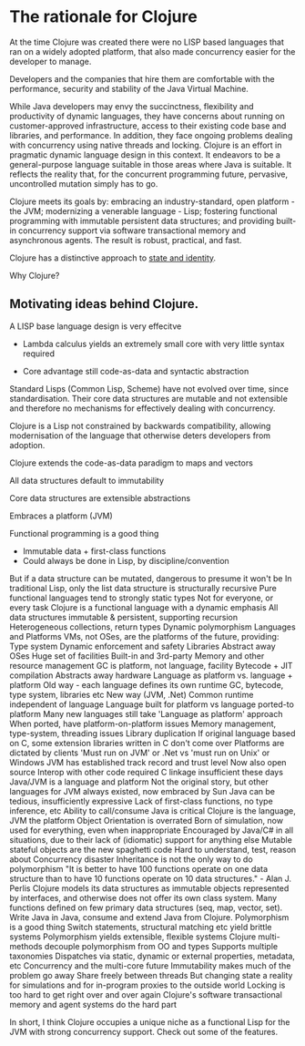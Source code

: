 # The rationale for Clojure

  At the time Clojure was created there were no LISP based languages that ran on a widely adopted platform, that also made concurrency easier for the developer to manage.

  Developers and the companies that hire them are comfortable with the performance, security and stability of the Java Virtual Machine.

  While Java developers may envy the succinctness, flexibility and productivity of dynamic languages, they have concerns about running on customer-approved infrastructure, access to their existing code base and libraries, and performance. In addition, they face ongoing problems dealing with concurrency using native threads and locking. Clojure is an effort in pragmatic dynamic language design in this context. It endeavors to be a general-purpose language suitable in those areas where Java is suitable. It reflects the reality that, for the concurrent programming future, pervasive, uncontrolled mutation simply has to go.

  Clojure meets its goals by: embracing an industry-standard, open platform - the JVM; modernizing a venerable language - Lisp; fostering functional programming with immutable persistent data structures; and providing built-in concurrency support via software transactional memory and asynchronous agents. The result is robust, practical, and fast.

Clojure has a distinctive approach to [state and identity](http://clojure.org/state).

Why Clojure?


## Motivating ideas behind Clojure.

A LISP base language design is very effecitve

* Lambda calculus yields an extremely small core with very little syntax required

* Core advantage still code-as-data and syntactic abstraction


Standard Lisps (Common Lisp, Scheme) have not evolved over time, since standardisation.  Their core data structures are mutable and not extensible and therefore no mechanisms for effectively dealing with concurrency.


Clojure is a Lisp not constrained by backwards compatibility, allowing modernisation of the language that otherwise deters developers from adoption.

Clojure extends the code-as-data paradigm to maps and vectors

All data structures default to immutability

Core data structures are extensible abstractions

Embraces a platform (JVM)

Functional programming is a good thing
- Immutable data + first-class functions
- Could always be done in Lisp, by discipline/convention

But if a data structure can be mutated, dangerous to presume it won't be
In traditional Lisp, only the list data structure is structurally recursive
Pure functional languages tend to strongly static types
Not for everyone, or every task
Clojure is a functional language with a dynamic emphasis
All data structures immutable & persistent, supporting recursion
Heterogeneous collections, return types
Dynamic polymorphism
Languages and Platforms
VMs, not OSes, are the platforms of the future, providing:
Type system
Dynamic enforcement and safety
Libraries
Abstract away OSes
Huge set of facilities
Built-in and 3rd-party
Memory and other resource management
GC is platform, not language, facility
Bytecode + JIT compilation
Abstracts away hardware
Language as platform vs. language + platform
Old way - each language defines its own runtime
GC, bytecode, type system, libraries etc
New way (JVM, .Net)
Common runtime independent of language
Language built for platform vs language ported-to platform
Many new languages still take 'Language as platform' approach
When ported, have platform-on-platform issues
Memory management, type-system, threading issues
Library duplication
If original language based on C, some extension libraries written in C don't come over
Platforms are dictated by clients
'Must run on JVM' or .Net vs 'must run on Unix' or Windows
JVM has established track record and trust level
Now also open source
Interop with other code required
C linkage insufficient these days
Java/JVM is a language and platform
Not the original story, but other languages for JVM always existed, now embraced by Sun
Java can be tedious, insufficiently expressive
Lack of first-class functions, no type inference, etc
Ability to call/consume Java is critical
Clojure is the language, JVM the platform
Object Orientation is overrated
Born of simulation, now used for everything, even when inappropriate
Encouraged by Java/C# in all situations, due to their lack of (idiomatic) support for anything else
Mutable stateful objects are the new spaghetti code
Hard to understand, test, reason about
Concurrency disaster
Inheritance is not the only way to do polymorphism
"It is better to have 100 functions operate on one data structure than to have 10 functions operate on 10 data structures." - Alan J. Perlis
Clojure models its data structures as immutable objects represented by interfaces, and otherwise does not offer its own class system.
Many functions defined on few primary data structures (seq, map, vector, set).
Write Java in Java, consume and extend Java from Clojure.
Polymorphism is a good thing
Switch statements, structural matching etc yield brittle systems
Polymorphism yields extensible, flexible systems
Clojure multi-methods decouple polymorphism from OO and types
Supports multiple taxonomies
Dispatches via static, dynamic or external properties, metadata, etc
Concurrency and the multi-core future
Immutability makes much of the problem go away
Share freely between threads
But changing state a reality for simulations and for in-program proxies to the outside world
Locking is too hard to get right over and over again
Clojure's software transactional memory and agent systems do the hard part

In short, I think Clojure occupies a unique niche as a functional Lisp for the JVM with strong concurrency support. Check out some of the features.
